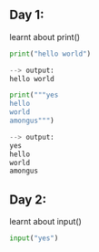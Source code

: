 ## Day 1: 

learnt about print()

```python
print("hello world")

--> output: 
hello world
```

 ``` python
print("""yes
hello
world
amongus""")
 
 --> output: 
 yes
 hello
 world
 amongus
 ```

## Day 2:

learnt about input()
 

``` python
input("yes") 




